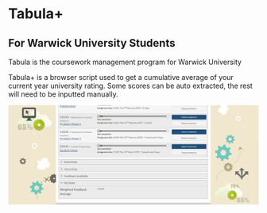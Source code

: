 # Tabula+

## For Warwick University Students

Tabula is the coursework management program for Warwick University

Tabula+ is a browser script used to get a cumulative average of your current year university rating. Some scores can be auto extracted, the rest will need to be inputted manually. 

![Screenshot](/screenshot_example.PNG)
